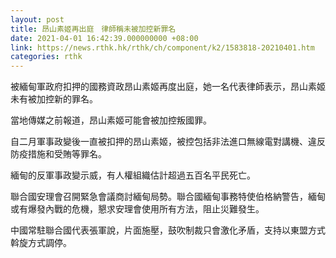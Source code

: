 ```yaml
---
layout: post
title: 昂山素姬再出庭　律師稱未被加控新罪名
date: 2021-04-01 16:42:39.000000000 +08:00
link: https://news.rthk.hk/rthk/ch/component/k2/1583818-20210401.htm
categories: rthk
---
```


被緬甸軍政府扣押的國務資政昂山素姬再度出庭，她一名代表律師表示，昂山素姬未有被加控新的罪名。

當地傳媒之前報道，昂山素姬可能會被加控叛國罪。

自二月軍事政變後一直被扣押的昂山素姬，被控包括非法進口無線電對講機、違反防疫措施和受賄等罪名。

緬甸的反軍事政變示威，有人權組織估計超過五百名平民死亡。

聯合國安理會召開緊急會議商討緬甸局勢。聯合國緬甸事務特使伯格納警告，緬甸或有爆發內戰的危機，懇求安理會使用所有方法，阻止災難發生。

中國常駐聯合國代表張軍說，片面施壓，鼓吹制裁只會激化矛盾，支持以東盟方式斡旋方式調停。
